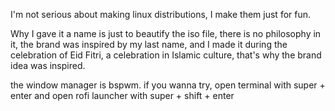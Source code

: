 
I'm not serious about making linux distributions, I make them just for fun.

Why I gave it a name is just to beautify the iso file, there is no philosophy in it, the brand was inspired by my last name, and I made it during the celebration of Eid Fitri, a celebration in Islamic culture, that's why the brand idea was inspired.


the window manager is bspwm. if you wanna try, open terminal with super +   enter and open rofi launcher with super + shift + enter